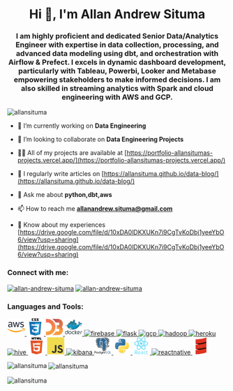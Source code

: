 <h1 align="center">Hi 👋, I'm Allan Andrew Situma</h1>
<h3 align="center">I am highly proficient and dedicated Senior Data/Analytics Engineer with expertise in data collection, processing, and advanced data modeling using dbt, and orchestration with Airflow & Prefect. I excels in dynamic dashboard development, particularly with Tableau, Powerbi, Looker and Metabase empowering stakeholders to make informed decisions. I am also skilled in streaming analytics with Spark and cloud engineering with AWS and GCP.</h3>

<p align="left"> <img src="https://komarev.com/ghpvc/?username=allansituma&label=Profile%20views&color=0e75b6&style=flat" alt="allansituma" /> </p>

- 🔭 I’m currently working on **Data Engineering**

- 👯 I’m looking to collaborate on **Data Engineering Projects**

- 👨‍💻 All of my projects are available at [https://portfolio-allansitumas-projects.vercel.app/](https://portfolio-allansitumas-projects.vercel.app/)

- 📝 I regularly write articles on [https://allansituma.github.io/data-blog/](https://allansituma.github.io/data-blog/)

- 💬 Ask me about **python,dbt,aws**

- 📫 How to reach me **allanandrew.situma@gmail.com**

- 📄 Know about my experiences [https://drive.google.com/file/d/10xDA0lDKXUKn7i9CgTvKoDbj1yeeYbO6/view?usp=sharing](https://drive.google.com/file/d/10xDA0lDKXUKn7i9CgTvKoDbj1yeeYbO6/view?usp=sharing)

<h3 align="left">Connect with me:</h3>
<p align="left">
<a href="https://linkedin.com/in/allan-andrew-situma" target="blank"><img align="center" src="https://raw.githubusercontent.com/rahuldkjain/github-profile-readme-generator/master/src/images/icons/Social/linked-in-alt.svg" alt="allan-andrew-situma" height="30" width="40" /></a>
<a href="https://www.hackerrank.com/allan-andrew-situma" target="blank"><img align="center" src="https://raw.githubusercontent.com/rahuldkjain/github-profile-readme-generator/master/src/images/icons/Social/hackerrank.svg" alt="allan-andrew-situma" height="30" width="40" /></a>
</p>

<h3 align="left">Languages and Tools:</h3>
<p align="left"> <a href="https://aws.amazon.com" target="_blank" rel="noreferrer"> <img src="https://raw.githubusercontent.com/devicons/devicon/master/icons/amazonwebservices/amazonwebservices-original-wordmark.svg" alt="aws" width="40" height="40"/> </a> <a href="https://www.w3schools.com/css/" target="_blank" rel="noreferrer"> <img src="https://raw.githubusercontent.com/devicons/devicon/master/icons/css3/css3-original-wordmark.svg" alt="css3" width="40" height="40"/> </a> <a href="https://d3js.org/" target="_blank" rel="noreferrer"> <img src="https://raw.githubusercontent.com/devicons/devicon/master/icons/d3js/d3js-original.svg" alt="d3js" width="40" height="40"/> </a> <a href="https://www.docker.com/" target="_blank" rel="noreferrer"> <img src="https://raw.githubusercontent.com/devicons/devicon/master/icons/docker/docker-original-wordmark.svg" alt="docker" width="40" height="40"/> </a> <a href="https://firebase.google.com/" target="_blank" rel="noreferrer"> <img src="https://www.vectorlogo.zone/logos/firebase/firebase-icon.svg" alt="firebase" width="40" height="40"/> </a> <a href="https://flask.palletsprojects.com/" target="_blank" rel="noreferrer"> <img src="https://www.vectorlogo.zone/logos/pocoo_flask/pocoo_flask-icon.svg" alt="flask" width="40" height="40"/> </a> <a href="https://cloud.google.com" target="_blank" rel="noreferrer"> <img src="https://www.vectorlogo.zone/logos/google_cloud/google_cloud-icon.svg" alt="gcp" width="40" height="40"/> </a> <a href="https://hadoop.apache.org/" target="_blank" rel="noreferrer"> <img src="https://www.vectorlogo.zone/logos/apache_hadoop/apache_hadoop-icon.svg" alt="hadoop" width="40" height="40"/> </a> <a href="https://heroku.com" target="_blank" rel="noreferrer"> <img src="https://www.vectorlogo.zone/logos/heroku/heroku-icon.svg" alt="heroku" width="40" height="40"/> </a> <a href="https://hive.apache.org/" target="_blank" rel="noreferrer"> <img src="https://www.vectorlogo.zone/logos/apache_hive/apache_hive-icon.svg" alt="hive" width="40" height="40"/> </a> <a href="https://www.w3.org/html/" target="_blank" rel="noreferrer"> <img src="https://raw.githubusercontent.com/devicons/devicon/master/icons/html5/html5-original-wordmark.svg" alt="html5" width="40" height="40"/> </a> <a href="https://developer.mozilla.org/en-US/docs/Web/JavaScript" target="_blank" rel="noreferrer"> <img src="https://raw.githubusercontent.com/devicons/devicon/master/icons/javascript/javascript-original.svg" alt="javascript" width="40" height="40"/> </a> <a href="https://www.elastic.co/kibana" target="_blank" rel="noreferrer"> <img src="https://www.vectorlogo.zone/logos/elasticco_kibana/elasticco_kibana-icon.svg" alt="kibana" width="40" height="40"/> </a> <a href="https://www.postgresql.org" target="_blank" rel="noreferrer"> <img src="https://raw.githubusercontent.com/devicons/devicon/master/icons/postgresql/postgresql-original-wordmark.svg" alt="postgresql" width="40" height="40"/> </a> <a href="https://www.python.org" target="_blank" rel="noreferrer"> <img src="https://raw.githubusercontent.com/devicons/devicon/master/icons/python/python-original.svg" alt="python" width="40" height="40"/> </a> <a href="https://reactjs.org/" target="_blank" rel="noreferrer"> <img src="https://raw.githubusercontent.com/devicons/devicon/master/icons/react/react-original-wordmark.svg" alt="react" width="40" height="40"/> </a> <a href="https://reactnative.dev/" target="_blank" rel="noreferrer"> <img src="https://reactnative.dev/img/header_logo.svg" alt="reactnative" width="40" height="40"/> </a> <a href="https://www.scala-lang.org" target="_blank" rel="noreferrer"> <img src="https://raw.githubusercontent.com/devicons/devicon/master/icons/scala/scala-original.svg" alt="scala" width="40" height="40"/> </a> </p>

<p><img align="left" src="https://github-readme-stats.vercel.app/api/top-langs?username=allansituma&show_icons=true&locale=en&layout=compact" alt="allansituma" /></p>

<p>&nbsp;<img align="center" src="https://github-readme-stats.vercel.app/api?username=allansituma&show_icons=true&locale=en" alt="allansituma" /></p>

<p><img align="center" src="https://github-readme-streak-stats.herokuapp.com/?user=allansituma&" alt="allansituma" /></p>
